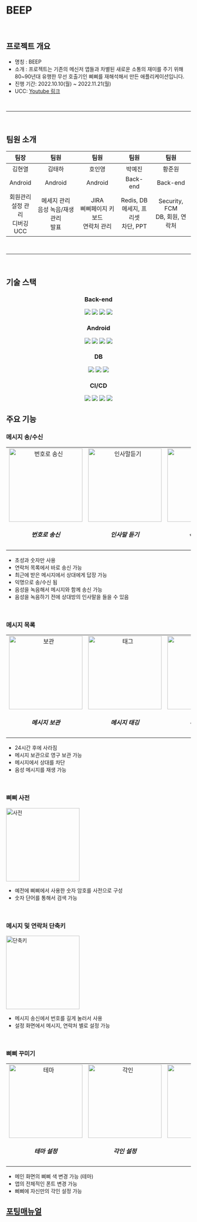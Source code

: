# BEEP

</br>

## 프로젝트 개요

- 명칭 : BEEP
- 소개 : 프로젝트는 기존의 메신저 앱들과 차별된 새로운 소통의 재미를 주기 위해 80~90년대 유행한 무선 호출기인 삐삐를 재해석해서 만든 애플리케이션입니다. 
- 진행 기간: 2022.10.10(월) ~ 2022.11.21(월)
- UCC: [Youtube 링크](https://www.youtube.com/watch?v=Zjsa6lmApLA)

</br>

----

</br>

## 팀원 소개

|                      팀장                       |                       팀원                       |                      팀원                      |                      팀원                      |                 팀원                 |
| :---------------------------------------------: | :----------------------------------------------: | :--------------------------------------------: | :--------------------------------------------: | :----------------------------------: |
|                     김현열                      |                      김태하                      |                     호인영                     |                     박예진                     |                황준원                |
|                     Android                     |                     Android                      |                    Android                     |                    Back-end                    |               Back-end               |
| 회원관리<br /> 설정 관리<br /> 디버깅<br /> UCC | 메세지 관리<br /> 음성 녹음/재생 관리<br /> 발표 | JIRA<br /> 삐삐페이지 키보드<br /> 연락처 관리 | Redis, DB<br /> 메세지, 프리셋<br /> 차단, PPT | Security, FCM<br /> DB, 회원, 연락처 |

</br>

----

</br>

## 기술 스택

<h3 align="center">Back-end</h3>



<p align="center">
	<img src="https://img.shields.io/badge/springboot-6DB33F?style=for-the-badge&logo=springboot&logoColor=white">
    <img src="https://img.shields.io/badge/java-007396?style=for-the-badge&logo=java&logoColor=white">
    <img src="https://img.shields.io/badge/spring security-6DB33F?style=for-the-badge&logo=spring security&logoColor=white">
    <img src="https://img.shields.io/badge/hibernate-59666C?style=for-the-badge&logo=hibernate security&logoColor=white">
</p>



<h3 align="center">Android</h3>
<p align="center">
	<img src="https://img.shields.io/badge/kotlin-7F52FF?style=for-the-badge&logo=kotlin&logoColor=white">
    <img src="https://img.shields.io/badge/android-6DB33F?style=for-the-badge&logo=android&logoColor=white">
    <img src="https://img.shields.io/badge/jetpack compose-4285F4?style=for-the-badge&logo=jetpack compose&logoColor=white">
    <img src="https://img.shields.io/badge/firebase-FFCA28?style=for-the-badge&logo=firebase&logoColor=white">
</p>


<h3 align="center">DB</h3>
<p align="center">
	<img src="https://img.shields.io/badge/mysql-4479A1?style=for-the-badge&logo=mysql&logoColor=white">
	<img src="https://img.shields.io/badge/redis-DC382D?style=for-the-badge&logo=redis&logoColor=white">
	<img src="https://img.shields.io/badge/amazon s3-569A31?style=for-the-badge&logo=amazon s3&logoColor=white">
</p>



<h3 align="center">CI/CD</h3>
<p align="center">
	<img src="https://img.shields.io/badge/docker-2496ED?style=for-the-badge&logo=docker&logoColor=white">
	<img src="https://img.shields.io/badge/ubuntu-E95420?style=for-the-badge&logo=ubuntu&logoColor=white">
	<img src="https://img.shields.io/badge/jenkins-D24939?style=for-the-badge&logo=jenkins&logoColor=white">
    <img src="https://img.shields.io/badge/amazon ec2-FF9900?style=for-the-badge&logo=amazon ec2&logoColor=white">
</p>


## 주요 기능

### 메시지 송/수신
<table>
    <tr>
        <td align="center">
            <img src="./exec/images/번호송신.gif" alt="번호로 송신" width="200" />  
            <h5>번호로 송신</h5>
        </td>
        <td align="center">
            <img src="./exec/images/인사말듣기.gif" alt="인사말듣기" width="200"/> 
            <h5>인사말 듣기</h5>
        </td> 
        <td align="center">
            <img src="./exec/images/녹음및전송.gif" alt="녹음및전송" width="200"/> 
            <h5>녹음 및 송신</h5>
        </td>
    </tr>
</table>

- 초성과 숫자만 사용
- 연락처 목록에서 바로 송신 가능
- 최근에 받은 메시지에서 상대에게 답장 가능
- 익명으로 송/수신 됨
- 음성을 녹음해서 메시지와 함께 송신 가능
- 음성을 녹음하기 전에 상대방의 인사말을 들을 수 있음

</br>

### 메시지 목록

<table>
    <tr>
        <td align="center">
            <img src="./exec/images/보관.gif" alt="보관" width="200" />  
            <h5>메시지 보관</h5>
        </td>
        <td align="center">
            <img src="./exec/images/태그.gif" alt="태그" width="200" />  
            <h5>메시지 태깅</h5>
        </td> 
        <td align="center">
            <img src="./exec/images/차단.gif" alt="차단" width="200" />  
            <h5>메시지 차단</h5>
        </td>
    </tr>
</table>

- 24시간 후에 사라짐
- 메시지 보관으로 영구 보관 가능
- 메시지에서 상대를 차단
- 음성 메시지를 재생 가능

</br>

### 삐삐 사전
<img src="./exec/images/사전.gif" alt="사전" width="200" />

- 예전에 삐삐에서 사용한 숫자 암호를 사전으로 구성
- 숫자 단어를 통해서 검색 가능

</br>

### 메시지 및 연락처 단축키
<img src="./exec/images/단축키.gif" alt="단축키" width="200" />

- 메시지 송신에서 번호를 길게 눌러서 사용
- 설정 화면에서 메시지, 연락처 별로 설정 가능

</br>

### 삐삐 꾸미기

<table>
    <tr>
        <td align="center">
            <img src="./exec/images/테마.gif" alt="테마" width="200" />
            <h5>테마 설정</h5>
        </td>
        <td align="center">
            <img src="./exec/images/각인.gif" alt="각인" width="200" />
            <h5>각인 설정</h5>
        </td> 
        <td align="center">
            <img src="./exec/images/폰트.gif" alt="폰트" width="200" />
            <h5>폰트 설정</h5>
        </td>
    </tr>
</table>

- 메인 화면의 삐삐 색 변경 가능 (테마)
- 앱의 전체적인 폰트 변경 가능
- 삐삐에 자신만의 각인 설정 가능



## [포팅매뉴얼](exec/Readme.md)
